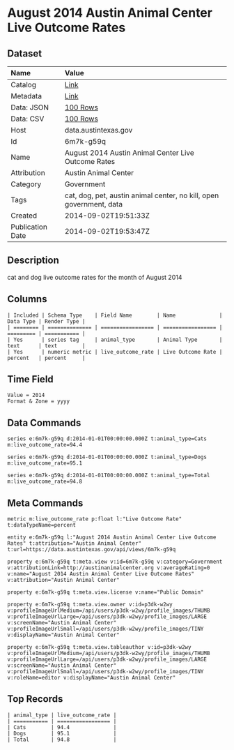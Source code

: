 # August 2014 Austin Animal Center Live Outcome Rates

## Dataset

| Name | Value |
| :--- | :---- |
| Catalog | [Link](https://catalog.data.gov/dataset/august-2014-austin-animal-center-live-outcome-rates) |
| Metadata | [Link](https://data.austintexas.gov/api/views/6m7k-g59q) |
| Data: JSON | [100 Rows](https://data.austintexas.gov/api/views/6m7k-g59q/rows.json?max_rows=100) |
| Data: CSV | [100 Rows](https://data.austintexas.gov/api/views/6m7k-g59q/rows.csv?max_rows=100) |
| Host | data.austintexas.gov |
| Id | 6m7k-g59q |
| Name | August 2014 Austin Animal Center Live Outcome Rates |
| Attribution | Austin Animal Center |
| Category | Government |
| Tags | cat, dog, pet, austin animal center, no kill, open government, data |
| Created | 2014-09-02T19:51:33Z |
| Publication Date | 2014-09-02T19:53:47Z |

## Description

cat and dog live outcome rates for the month of August 2014

## Columns

```ls
| Included | Schema Type    | Field Name        | Name              | Data Type | Render Type |
| ======== | ============== | ================= | ================= | ========= | =========== |
| Yes      | series tag     | animal_type       | Animal Type       | text      | text        |
| Yes      | numeric metric | live_outcome_rate | Live Outcome Rate | percent   | percent     |
```

## Time Field

```ls
Value = 2014
Format & Zone = yyyy
```

## Data Commands

```ls
series e:6m7k-g59q d:2014-01-01T00:00:00.000Z t:animal_type=Cats m:live_outcome_rate=94.4

series e:6m7k-g59q d:2014-01-01T00:00:00.000Z t:animal_type=Dogs m:live_outcome_rate=95.1

series e:6m7k-g59q d:2014-01-01T00:00:00.000Z t:animal_type=Total m:live_outcome_rate=94.8
```

## Meta Commands

```ls
metric m:live_outcome_rate p:float l:"Live Outcome Rate" t:dataTypeName=percent

entity e:6m7k-g59q l:"August 2014 Austin Animal Center Live Outcome Rates" t:attribution="Austin Animal Center" t:url=https://data.austintexas.gov/api/views/6m7k-g59q

property e:6m7k-g59q t:meta.view v:id=6m7k-g59q v:category=Government v:attributionLink=http://austinanimalcenter.org v:averageRating=0 v:name="August 2014 Austin Animal Center Live Outcome Rates" v:attribution="Austin Animal Center"

property e:6m7k-g59q t:meta.view.license v:name="Public Domain"

property e:6m7k-g59q t:meta.view.owner v:id=p3dk-w2wy v:profileImageUrlMedium=/api/users/p3dk-w2wy/profile_images/THUMB v:profileImageUrlLarge=/api/users/p3dk-w2wy/profile_images/LARGE v:screenName="Austin Animal Center" v:profileImageUrlSmall=/api/users/p3dk-w2wy/profile_images/TINY v:displayName="Austin Animal Center"

property e:6m7k-g59q t:meta.view.tableauthor v:id=p3dk-w2wy v:profileImageUrlMedium=/api/users/p3dk-w2wy/profile_images/THUMB v:profileImageUrlLarge=/api/users/p3dk-w2wy/profile_images/LARGE v:screenName="Austin Animal Center" v:profileImageUrlSmall=/api/users/p3dk-w2wy/profile_images/TINY v:roleName=editor v:displayName="Austin Animal Center"
```

## Top Records

```ls
| animal_type | live_outcome_rate | 
| =========== | ================= | 
| Cats        | 94.4              | 
| Dogs        | 95.1              | 
| Total       | 94.8              | 
```